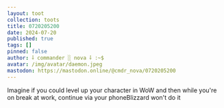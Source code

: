 ```yaml
---
layout: toot
collection: toots
title: 0720205200
date: 2024-07-20
published: true
tags: []
pinned: false
author: ⸸ commander ░ nova ⸸ :~$
avatar: /img/avatar/daemon.jpeg
mastodon: https://mastodon.online/@cmdr_nova/0720205200
---
```


Imagine if you could level up your character in WoW and then while you're on break at work, continue via your phoneBlizzard won't do it
